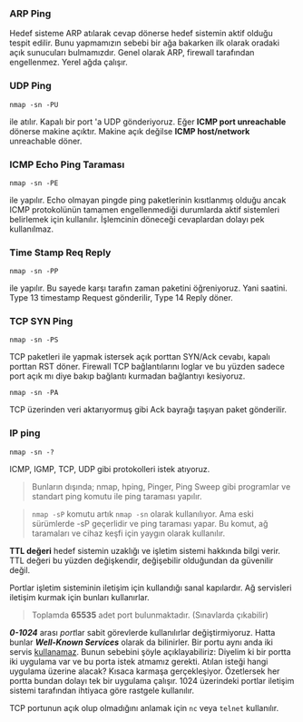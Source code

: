 ### ARP Ping

Hedef sisteme ARP atılarak cevap dönerse hedef sistemin aktif olduğu tespit edilir. Bunu yapmamızın sebebi bir ağa bakarken ilk olarak oradaki açık
sunucuları bulmamızdır. Genel olarak ARP, firewall tarafından engellenmez. Yerel ağda çalışır.

### UDP Ping
```
nmap -sn -PU
```
ile atılır. Kapalı bir port 'a UDP gönderiyoruz. Eğer **ICMP port unreachable** dönerse makine açıktır. Makine açık değilse **ICMP host/network** unreachable döner.

### ICMP Echo Ping Taraması
```
nmap -sn -PE
```
ile yapılır. Echo olmayan pingde ping paketlerinin kısıtlanmış olduğu ancak ICMP protokolünün tamamen engellenmediği durumlarda aktif sistemleri belirlemek için kullanılır. İşlemcinin döneceği cevaplardan dolayı pek kullanılmaz.

### Time Stamp Req Reply
```
nmap -sn -PP
```
ile yapılır. Bu sayede karşı tarafın zaman paketini öğreniyoruz. Yani saatini. Type 13 timestamp Request gönderilir, Type 14 Reply döner.

### TCP SYN Ping
```
nmap -sn -PS
```
TCP paketleri ile yapmak istersek açık porttan SYN/Ack cevabı, kapalı porttan RST döner. Firewall TCP bağlantılarını loglar ve bu yüzden sadece port açık mı diye bakıp bağlantı kurmadan bağlantıyı kesiyoruz.


```
nmap -sn -PA
```
TCP üzerinden veri aktarıyormuş gibi Ack bayrağı taşıyan paket gönderilir.

### IP ping
```
nmap -sn -?
```
ICMP, IGMP, TCP, UDP gibi protokolleri istek atıyoruz.

> Bunların dışında; nmap, hping, Pinger, Ping Sweep gibi programlar ve standart ping komutu ile ping taraması yapılır.

> ```nmap -sP``` komutu artık ```nmap -sn``` olarak kullanılıyor. Ama eski sürümlerde -sP geçerlidir ve ping taraması yapar. Bu komut, ağ taramaları ve cihaz keşfi için yaygın olarak kullanılır.

**TTL değeri** hedef sistemin uzaklığı ve işletim sistemi hakkında bilgi verir. TTL değeri bu yüzden değişkendir, değişebilir olduğundan da güvenilir değil.

Portlar işletim sisteminin iletişim için kullandığı sanal kapılardır. Ağ servisleri iletişim kurmak için bunları kullanırlar.

> Toplamda **65535** adet port bulunmaktadır. (Sınavlarda çıkabilir)

***0-1024*** arası *port*lar sabit görevlerde kullanılırlar değiştirmiyoruz. Hatta bunlar ***Well-Known Services*** olarak da bilinirler. Bir portu aynı anda iki servis <ins>kullanamaz</ins>. Bunun sebebini şöyle açıklayabiliriz: Diyelim ki bir portta iki uygulama var ve bu porta istek atmamız gerekti. Atılan isteği hangi uygulama üzerine alacak? Kısaca karmaşa gerçekleşiyor. Özetlersek her portta bundan dolayı tek bir uygulama çalışır. 1024 üzerindeki portlar iletişim sistemi tarafından ihtiyaca göre rastgele kullanılır. 

TCP portunun açık olup olmadığını anlamak için ```nc``` veya ```telnet``` kullanılır.
